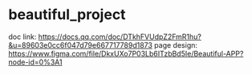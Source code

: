 # beautiful_project

doc link: https://docs.qq.com/doc/DTkhFVUdpZ2FmR1hu?&u=89603e0cc6f047d79e667717789d1873
page design: https://www.figma.com/file/DkxUXo7P03Lb6ITzbBd5Ie/Beautiful-APP?node-id=0%3A1
